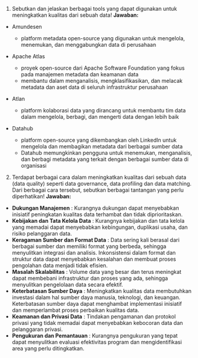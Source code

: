 1. Sebutkan dan jelaskan berbagai tools yang dapat digunakan untuk meningkatkan kualitas dari sebuah data!
**Jawaban:**
- Amundesen
    *  platform metadata open-source yang digunakan untuk mengelola, menemukan, dan menggabungkan data di perusahaan
    
- Apache Atlas
    *  proyek open-source dari Apache Software Foundation yang fokus pada manajemen metadata dan keamanan data
    * membantu dalam menganalisis, mengklasifikasikan, dan melacak metadata dan aset data di seluruh infrastruktur perusahaan

- Atlan
    * platform kolaborasi data yang dirancang untuk membantu tim data dalam mengelola, berbagi, dan mengerti data dengan lebih baik

- Datahub
    * platform open-source yang dikembangkan oleh LinkedIn untuk mengelola dan membagikan metadata dari berbagai sumber data
    * Datahub memungkinkan pengguna untuk menemukan, menganalisis, dan berbagi metadata yang terkait dengan berbagai sumber data di organisasi

2. Terdapat berbagai cara dalam meningkatkan kualitas dari sebuah data (data quality) seperti data governance, data profiling dan data matching. Dari berbagai cara tersebut, sebutkan berbagai tantangan yang perlu diperhatikan!
**Jawaban:**
- **Dukungan Manajemen** : Kurangnya dukungan dapat menyebabkan inisiatif peningkatan kualitas data terhambat dan tidak diprioritaskan.
- **Kebijakan dan Tata Kelola Data** : Kurangnya kebijakan dan tata kelola yang memadai dapat menyebabkan kebingungan, duplikasi usaha, dan risiko pelanggaran data.
- **Keragaman Sumber dan Format Data** : Data sering kali berasal dari berbagai sumber dan memiliki format yang berbeda, sehingga menyulitkan integrasi dan analisis. Inkonsistensi dalam format dan struktur data dapat menyebabkan kesalahan dan membuat proses pengolahan data menjadi tidak efisien.
- **Masalah Skalabilitas** : Volume data yang besar dan terus meningkat dapat membebani infrastruktur dan proses yang ada, sehingga menyulitkan pengelolaan data secara efektif.
- **Keterbatasan Sumber Daya** : Meningkatkan kualitas data membutuhkan investasi dalam hal sumber daya manusia, teknologi, dan keuangan. Keterbatasan sumber daya dapat menghambat implementasi inisiatif dan memperlambat proses perbaikan kualitas data.
- **Keamanan dan Privasi Data** : Tindakan pengamanan dan protokol privasi yang tidak memadai dapat menyebabkan kebocoran data dan pelanggaran privasi.
- **Pengukuran dan Pemantauan** : Kurangnya pengukuran yang tepat dapat menyulitkan evaluasi efektivitas program dan mengidentifikasi area yang perlu ditingkatkan.